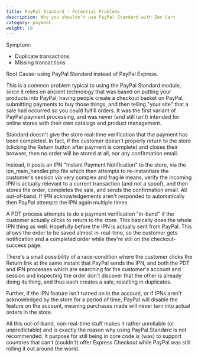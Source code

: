 ```yaml
---
title: PayPal Standard - Potential Problems 
description: Why you shouldn't use PayPal Standard with Zen Cart 
category: payment
weight: 10
---
```


Symptom: 

- Duplicate transactions 
- Missing transactions 

Root Cause: using PayPal Standard instead of PayPal Express. 

This is a common problem typical to using the PayPal Standard module, since it relies on ancient technology that was based on putting your products into PayPal, having people create a checkout basket on PayPal, submitting payments to buy those things, and then telling "your site" that a sale had occurred so you could fulfill orders. It was the first variant of PayPal payment processing, and was never (and still isn't) intended for online stores with their own catalogs and product management.

Standard doesn't give the store real-time verification that the payment has been completed. In fact, if the customer doesn't properly return to the store (clicking the Return button after payment is complete) and closes their browser, then no order will be stored at all, nor any confirmation email.

Instead, it posts an IPN "Instant Payment Notification" to the store, via the ipn_main_handler.php file which then attempts to re-instantiate the customer's session via very complex and fragile means, verify the incoming IPN is actually relevant to a current transaction (and not a spoof), and then stores the order, completes the sale, and sends the confirmation email. All out-of-band.
If IPN acknowledgements aren't responded to automatically then PayPal attempts the IPN again multiple times.

A PDT process attempts to do a payment verification "in-band" if the customer actually clicks to return to the store. This basically does the whole IPN thing as well. Hopefully before the IPN is actually sent from PayPal. This allows the order to be saved almost in-real-time, so the customer gets notification and a completed order while they're still on the checkout-success page.

There's a small possibility of a race-condition where the customer clicks the Return link at the same instant that PayPal sends the IPN, and both the PDT and IPN processes which are searching for the customer's account and session and inspecting the order don't discover that the other is already doing its thing, and thus each creates a sale, resulting in duplicates.

Further, if the IPN feature isn't turned on in the account, or if IPNs aren't acknowledged by the store for a period of time, PayPal will disable the feature on the account, meaning purchases made will never turn into actual orders in the store.

All this out-of-band, non-real-time stuff makes it rather unreliable (or unpredictable) and is exactly the reason why using PayPal Standard is not recommended. It purpose for still being in core code is (was) to support countries that can't (couldn't) offer Express Checkout while PayPal was still rolling it out around the world.



